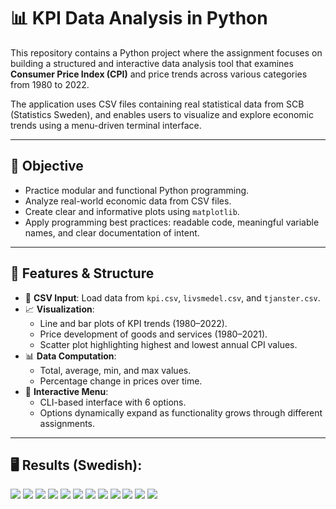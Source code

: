 # 📊 KPI Data Analysis in Python

This repository contains a Python project where the assignment focuses on building a structured and interactive data analysis tool that examines **Consumer Price Index (CPI)** and price trends across various categories from 1980 to 2022.

The application uses CSV files containing real statistical data from SCB (Statistics Sweden), and enables users to visualize and explore economic trends using a menu-driven terminal interface.

---

## 🎯 Objective

- Practice modular and functional Python programming.
- Analyze real-world economic data from CSV files.
- Create clear and informative plots using `matplotlib`.
- Apply programming best practices: readable code, meaningful variable names, and clear documentation of intent.

---

## 🧱 Features & Structure

- 📁 **CSV Input**: Load data from `kpi.csv`, `livsmedel.csv`, and `tjanster.csv`.
- 📈 **Visualization**:
  - Line and bar plots of KPI trends (1980–2022).
  - Price development of goods and services (1980–2021).
  - Scatter plot highlighting highest and lowest annual CPI values.
- 📊 **Data Computation**:
  - Total, average, min, and max values.
  - Percentage change in prices over time.
- 🔘 **Interactive Menu**:
  - CLI-based interface with 6 options.
  - Options dynamically expand as functionality grows through different assignments.

---

## 🖥 Results (Swedish):

![](https://i.imgur.com/rR5Crlk.png)
![](https://i.imgur.com/Fvwnv03.png)
![](https://i.imgur.com/jiw0Pv7.png)
![](https://i.imgur.com/VtdE3WQ.png)
![](https://i.imgur.com/8SyhBEd.png)
![](https://i.imgur.com/wMli7gA.png)
![](https://i.imgur.com/lBX0SvC.png)
![](https://i.imgur.com/4YUq5y5.png)
![](https://i.imgur.com/mvi5xy6.png)
![](https://i.imgur.com/Q7zEld5.png)
![](https://i.imgur.com/E1RSmUl.png)
![](https://i.imgur.com/t7X9hMY.png)


